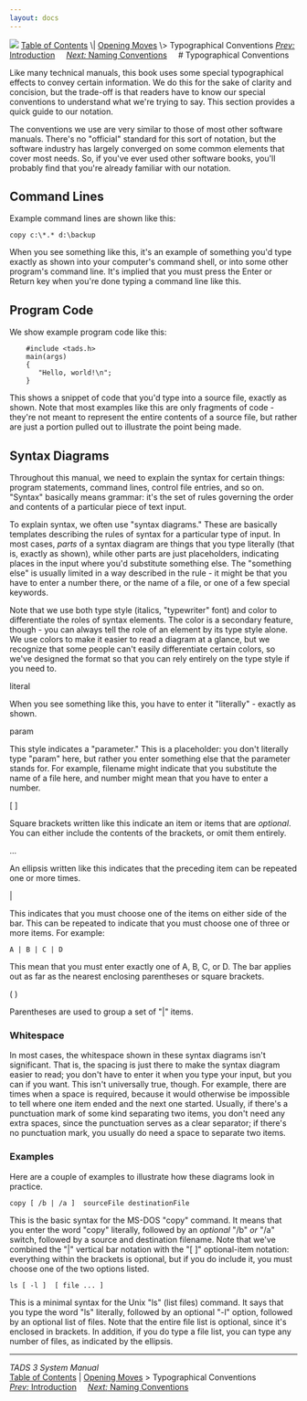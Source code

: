 ```yaml
---
layout: docs
---
```



<img src="topbar.jpg" data-border="0" />
<a href="toc.html" class="nav">Table of Contents</a> \|
<a href="begin.html" class="nav">Opening Moves</a> \> Typographical
Conventions  
<span class="navnp"><a href="intro.html" class="nav"><em>Prev:</em> Introduction</a>
   
<a href="naming.html" class="nav"><em>Next:</em> Naming Conventions</a>
    </span>
# Typographical Conventions

Like many technical manuals, this book uses some special typographical
effects to convey certain information. We do this for the sake of
clarity and concision, but the trade-off is that readers have to know
our special conventions to understand what we're trying to say. This
section provides a quick guide to our notation.

The conventions we use are very similar to those of most other software
manuals. There's no "official" standard for this sort of notation, but
the software industry has largely converged on some common elements that
cover most needs. So, if you've ever used other software books, you'll
probably find that you're already familiar with our notation.

## Command Lines

Example command lines are shown like this:



    copy c:\*.* d:\backup



When you see something like this, it's an example of something you'd
type exactly as shown into your computer's command shell, or into some
other program's command line. It's implied that you must press the Enter
or Return key when you're done typing a command line like this.

## Program Code

We show example program code like this:

```
    #include <tads.h>
    main(args)
    {
       "Hello, world!\n";
    }
```

This shows a snippet of code that you'd type into a source file, exactly
as shown. Note that most examples like this are only fragments of code -
they're not meant to represent the entire contents of a source file, but
rather are just a portion pulled out to illustrate the point being made.

## Syntax Diagrams

Throughout this manual, we need to explain the syntax for certain
things: program statements, command lines, control file entries, and so
on. "Syntax" basically means grammar: it's the set of rules governing
the order and contents of a particular piece of text input.

To explain syntax, we often use "syntax diagrams." These are basically
templates describing the rules of syntax for a particular type of input.
In most cases, *parts* of a syntax diagram are things that you type
literally (that is, exactly as shown), while other parts are just
placeholders, indicating places in the input where you'd substitute
something else. The "something else" is usually limited in a way
described in the rule - it might be that you have to enter a number
there, or the name of a file, or one of a few special keywords.

Note that we use both type style (italics, "typewriter" font) and color
to differentiate the roles of syntax elements. The color is a secondary
feature, though - you can always tell the role of an element by its type
style alone. We use colors to make it easier to read a diagram at a
glance, but we recognize that some people can't easily differentiate
certain colors, so we've designed the format so that you can rely
entirely on the type style if you need to.

<span class="synLit">literal</span>

When you see something like this, you have to enter it "literally" -
exactly as shown.

<span class="synPar">param</span>

This style indicates a "parameter." This is a placeholder: you don't
literally type "param" here, but rather you enter something else that
the parameter stands for. For example,
<span class="synPar">filename</span> might indicate that you substitute
the name of a file here, and <span class="synPar">number</span> might
mean that you have to enter a number.

<span class="synMark">\[ \]</span>

Square brackets written like this indicate an item or items that are
*optional*. You can either include the contents of the brackets, or omit
them entirely.

<span class="synMark">...</span>

An ellipsis written like this indicates that the preceding item can be
repeated one or more times.

<span class="synMark">\|</span>

This indicates that you must choose one of the items on either side of
the bar. This can be repeated to indicate that you must choose one of
three or more items. For example:



    A | B | C | D



This mean that you must enter exactly one of A, B, C, or D. The bar
applies out as far as the nearest enclosing parentheses or square
brackets.

<span class="synMark">( )</span>

Parentheses are used to group a set of "\|" items.

### Whitespace

In most cases, the whitespace shown in these syntax diagrams isn't
significant. That is, the spacing is just there to make the syntax
diagram easier to read; you don't have to enter it when you type your
input, but you can if you want. This isn't universally true, though. For
example, there are times when a space is required, because it would
otherwise be impossible to tell where one item ended and the next one
started. Usually, if there's a punctuation mark of some kind separating
two items, you don't need any extra spaces, since the punctuation serves
as a clear separator; if there's no punctuation mark, you usually do
need a space to separate two items.

### Examples

Here are a couple of examples to illustrate how these diagrams look in
practice.



    copy [ /b | /a ]  sourceFile destinationFile



This is the basic syntax for the MS-DOS "copy" command. It means that
you enter the word "copy" literally, followed by an *optional* "/b" *or*
"/a" switch, followed by a source and destination filename. Note that
we've combined the "\|" vertical bar notation with the "\[ \]"
optional-item notation: everything within the brackets is optional, but
if you do include it, you must choose one of the two options listed.



    ls [ -l ]  [ file ... ] 



This is a minimal syntax for the Unix "ls" (list files) command. It says
that you type the word "ls" literally, followed by an optional "-l"
option, followed by an optional list of files. Note that the entire file
list is optional, since it's enclosed in brackets. In addition, if you
do type a file list, you can type any number of files, as indicated by
the ellipsis.



------------------------------------------------------------------------



*TADS 3 System Manual*  
<a href="toc.html" class="nav">Table of Contents</a> \|
<a href="begin.html" class="nav">Opening Moves</a> \> Typographical
Conventions  
<span class="navnp"><a href="intro.html" class="nav"><em>Prev:</em> Introduction</a>
   
<a href="naming.html" class="nav"><em>Next:</em> Naming Conventions</a>
    </span>



